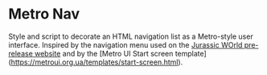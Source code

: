 # Metro Nav

Style and script to decorate an HTML navigation list as a Metro-style user interface. Inspired by the navigation menu used on the [Jurassic WOrld pre-release website](http://islanublar.jurassicworld.com/) and by the [Metro UI Start screen template] (https://metroui.org.ua/templates/start-screen.html).
